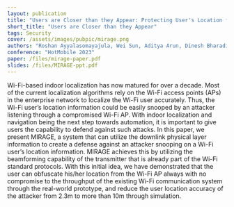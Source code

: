```yaml
---
layout: publication
title: "Users are Closer than they Appear: Protecting User's Location from WiFi APs"
short_title: "Users are Closer than they Appear"
tags: Security
cover: /assets/images/pubpic/mirage.png
authors: "Roshan Ayyalasomayajula, Wei Sun, Aditya Arun, Dinesh Bharadia"
conference: "HotMobile 2023"
paper: /files/mirage-paper.pdf
slides: /files/MIRAGE-ppt.pdf
---
```


Wi-Fi-based indoor localization has now matured for over a decade. Most of the current localization algorithms rely on the Wi-Fi access points (APs) in the enterprise network to localize the Wi-Fi user accurately. Thus, the Wi-Fi user’s location information could be easily snooped by an attacker listening through a compromised Wi-Fi AP. With indoor localization and navigation being the next step towards automation, it is important to give users the capability to defend against such attacks. In this paper, we present MIRAGE, a system that can utilize the downlink physical layer information to create a defense against an attacker snooping on a Wi-Fi user’s location information. MIRAGE achieves this by utilizing the beamforming capability of the transmitter that is already part of the Wi-Fi standard protocols. With this initial idea, we have demonstrated that the user can obfuscate his/her location from the Wi-Fi AP always with no compromise to the throughput of the existing Wi-Fi communication system through the real-world prototype, and reduce the user location accuracy of the attacker from 2.3m to more than 10m through simulation.